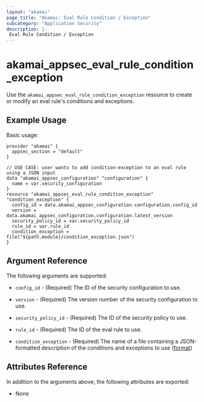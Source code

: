 ```yaml
---
layout: "akamai"
page_title: "Akamai: Eval Rule Condition / Exception"
subcategory: "Application Security"
description: |-
 Eval Rule Condition / Exception
---
```


# akamai_appsec_eval_rule_condition_exception

Use the `akamai_appsec_eval_rule_condition_exception` resource to create or modify an eval rule's conditions and exceptions.

## Example Usage

Basic usage:

```hcl
provider "akamai" {
  appsec_section = "default"
}

// USE CASE: user wants to add condition-exception to an eval rule using a JSON input
data "akamai_appsec_configuration" "configuration" {
  name = var.security_configuration
}
resource "akamai_appsec_eval_rule_condition_exception" "condition_exception" {
  config_id = data.akamai_appsec_configuration.configuration.config_id
  version = data.akamai_appsec_configuration.configuration.latest_version
  security_policy_id = var.security_policy_id
  rule_id = var.rule_id
  condition_exception = file("${path.module}/condition_exception.json")
}
```

## Argument Reference

The following arguments are supported:

* `config_id` - (Required) The ID of the security configuration to use.

* `version` - (Required) The version number of the security configuration to use.

* `security_policy_id` - (Required) The ID of the security policy to use.

* `rule_id` - (Required) The ID of the eval rule to use.

* `condition_exception` - (Required) The name of a file containing a JSON-formatted description of the conditions and exceptions to use ([format](https://developer.akamai.com/api/cloud_security/application_security/v1.html#putevalconditionsexceptions))

## Attributes Reference

In addition to the arguments above, the following attributes are exported:

* None

